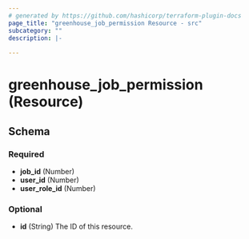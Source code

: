 ```yaml
---
# generated by https://github.com/hashicorp/terraform-plugin-docs
page_title: "greenhouse_job_permission Resource - src"
subcategory: ""
description: |-
  
---
```


# greenhouse_job_permission (Resource)





<!-- schema generated by tfplugindocs -->
## Schema

### Required

- **job_id** (Number)
- **user_id** (Number)
- **user_role_id** (Number)

### Optional

- **id** (String) The ID of this resource.


